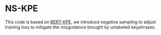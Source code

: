 # NS-KPE


This code is based on [BERT-KPE](https://github.com/thunlp/BERT-KPE), we introduce negative sampling to adjust training loss to mitigate the misguidance brought by unlabeled keyphrases.